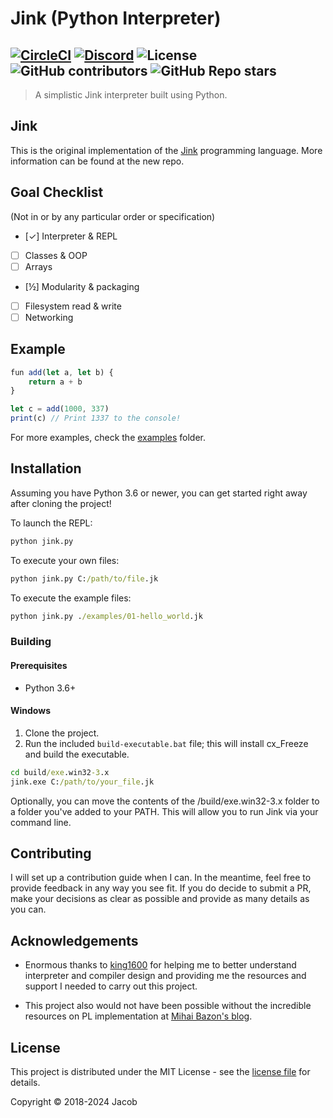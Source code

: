 # Jink (Python Interpreter)

[![CircleCI](https://img.shields.io/circleci/build/github/jink-lang/jink-py?label=tests)](https://circleci.com/gh/jink-lang/jink-py/tree/master)
[![Discord](https://img.shields.io/discord/365599795886161941?label=Discord)](https://discord.gg/cWzcQz2)
![License](https://img.shields.io/github/license/jink-lang/jink-py)
![GitHub contributors](https://img.shields.io/github/contributors-anon/jink-lang/jink-py)
![GitHub Repo stars](https://img.shields.io/github/stars/jink-lang/jink-py?style=social)
---

> A simplistic Jink interpreter built using Python.

## Jink
This is the original implementation of the [Jink](https://github.com/jink-lang/jink) programming language. More information can be found at the new repo.

## Goal Checklist

(Not in or by any particular order or specification)

- [✓] Interpreter & REPL
- [ ] Classes & OOP
- [ ] Arrays
- [½] Modularity & packaging
- [ ] Filesystem read & write
- [ ] Networking

## Example

```js
fun add(let a, let b) {
    return a + b
}

let c = add(1000, 337)
print(c) // Print 1337 to the console!
```

For more examples, check the [examples](./examples) folder.

## Installation

Assuming you have Python 3.6 or newer, you can get started right away after cloning the project!

To launch the REPL:

```cmd
python jink.py
```

To execute your own files:

```cmd
python jink.py C:/path/to/file.jk
```

To execute the example files:

```cmd
python jink.py ./examples/01-hello_world.jk
```

### Building

#### Prerequisites

* Python 3.6+

#### Windows

1. Clone the project.
2. Run the included `build-executable.bat` file; this will install cx_Freeze and build the executable.

```cmd
cd build/exe.win32-3.x
jink.exe C:/path/to/your_file.jk
```

Optionally, you can move the contents of the /build/exe.win32-3.x folder to a folder you've added to your PATH. This will allow you to run Jink via your command line.

## Contributing

I will set up a contribution guide when I can. In the meantime, feel free to provide feedback in any way you see fit. If you do decide to submit a PR, make your decisions as clear as possible and provide as many details as you can.

## Acknowledgements

* Enormous thanks to [king1600](https://github.com/king1600) for helping me to better understand interpreter and compiler design and providing me the resources and support I needed to carry out this project.

* This project also would not have been possible without the incredible resources on PL implementation at [Mihai Bazon's blog](http://lisperator.net).

## License

This project is distributed under the MIT License - see the [license file](LICENSE) for details.

Copyright © 2018-2024 Jacob
